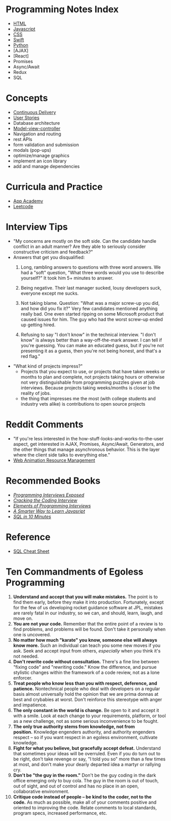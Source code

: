 # Programming Notes Index

- [HTML][html_link]
- [Javascript][js_link]
- [CSS][css_link]
- [Swift][swift_link]
- [Python][py_link]
- [AJAX]
- [React]
- Promises
- Async/Await
- Redux
- SQL

[html_link]:HTML.md
[js_link]:""
[css_link]:CSS.md
[swift_link]:""
[py_link]:""

# Concepts

- [Continuous Delivery](https://en.wikipedia.org/wiki/Continuous_delivery)
- [User Stories](https://en.wikipedia.org/wiki/User_story)
- Database architecture
- [Model-view-controller](https://en.wikipedia.org/wiki/Model%E2%80%93view%E2%80%93controller)
- Navigation and routing
- rest APIs
- form validation and submission
- modals (pop-ups)
- optimize/manage graphics
- implement an icon library
- add and manage dependencies

# Curricula and Practice

- [App Academy](http://open.appacademy.io/)
- [Leetcode](https://leetcode.com/)

# Interview Tips

- "My concerns are mostly on the soft side. Can the candidate handle conflict in an adult manner? Are they able to seriously consider constructive criticism and feedback?"
- Answers that get you disqualified:
  1. Long, rambling answers to questions with three word answers. We had a "soft" question, "What three words would you use to describe yourself?" It took him 5+ minutes to answer.

  2. Being negative. Their last manager sucked, lousy developers suck, everyone except me sucks.

  3. Not taking blame. Question: "What was a major screw-up you did, and how did you fix it?" Very few candidates mentioned anything really bad. One even started ripping on some Microsoft product that caused issues for him. The guy who had the worst screw-up ended up getting hired.

  4. Refusing to say "I don't know" in the technical interview. "I don't know" is always better than a way-off-the-mark answer. I can tell if you're guessing. You can make an educated guess, but if you're not presenting it as a guess, then you're not being honest, and that's a red flag."
- "What kind of projects impress?" 
  - Projects that you expect to use, or projects that have taken weeks or months to plan and complete, not projects taking hours or otherwise not very distinguishable from programming puzzles given at job interviews. Because projects taking weeks/months is closer to the reality of jobs.
  - the thing that impresses me the most (with college students and industry vets alike) is contributions to open source projects

# Reddit Comments

- "If you're less interested in the how-stuff-looks-and-works-to-the-user aspect, get interested in AJAX, Promises, Async/Await, Generators, and the other things that manage asynchronous behavior. This is the layer where the client side talks to everything else."
- [Web Animation Resource Management](https://css-tricks.com/myth-busting-css-animations-vs-javascript/)

# Recommended Books

- [_Programming Interviews Exposed_](https://www.amazon.com/Programming-Interviews-Exposed-Secrets-Landing/dp/1118261364)
- [_Cracking the Coding Interview_](https://www.amazon.com/Cracking-Coding-Interview-Programming-Questions/dp/0984782850/ref=pd_lpo_sbs_14_t_0?_encoding=UTF8&psc=1&refRID=QABM3XF8BTCR97BJJ7FX)
- [_Elements of Programming Interviews_](https://www.amazon.com/Elements-Programming-Interviews-Insiders-Guide/dp/1479274836/ref=sr_1_4?s=books&ie=UTF8&qid=1540259854&sr=1-4&keywords=elements+of+programming+interviews&dpID=41Yb4VZMZ5L&preST=_SY291_BO1,204,203,200_QL40_&dpSrc=srch)
- [_A Smarter Way to Learn Javasript_](https://www.amazon.com/dp/1497408180/?coliid=I19GFRE0UMHGL&colid=31B7KLEXFL9ER&psc=0&ref_=lv_ov_lig_dp_it)
- [_SQL in 10 Minutes_](https://www.amazon.com/dp/0672336073/?coliid=I1P0WRHQZFAYCX&colid=31B7KLEXFL9ER&psc=0&ref_=lv_ov_lig_dp_it)

# Reference

- [SQL Cheat Sheet](https://github.com/enochtangg/quick-SQL-cheatsheet)

# Ten Commandments of Egoless Programming

1. **Understand and accept that you will make mistakes.** The point is to find them early, before they make it into production. Fortunately, except for the few of us developing rocket guidance software at JPL, mistakes are rarely fatal in our industry, so we can, and should, learn, laugh, and move on.  
2. **You are not your code.** Remember that the entire point of a review is to find problems, and problems will be found. Don't take it personally when one is uncovered.  
3. **No matter how much "karate" you know, someone else will always know more.** Such an individual can teach you some new moves if you ask. Seek and accept input from others, _especially_ when you think it's not needed.  
4. **Don't rewrite code without consultation.** There's a fine line between "fixing code" and "rewriting code." Know the difference, and pursue stylistic changes within the framework of a code review, not as a lone enforcer.  
5. **Treat people who know less than you with respect, deference, and patience.** Nontechnical people who deal with developers on a regular basis almost universally hold the opinion that we are prima donnas at best and crybabies at worst. Don't reinforce this stereotype with anger and impatience.  
6. **The only constant in the world is change.** Be open to it and accept it with a smile. Look at each change to your requirements, platform, or tool as a new challenge, not as some serious inconvenience to be fought.  
7. **The only true authority stems from knowledge, not from position.** Knowledge engenders authority, and authority engenders respect – so if you want respect in an egoless environment, cultivate knowledge.  
8. **Fight for what you believe, but gracefully accept defeat.** Understand that sometimes your ideas will be overruled. Even if you do turn out to be right, don't take revenge or say, "I told you so" more than a few times at most, and don't make your dearly departed idea a martyr or rallying cry.  
9. **Don't be "the guy in the room."** Don't be the guy coding in the dark office emerging only to buy cola. The guy in the room is out of touch, out of sight, and out of control and has no place in an open, collaborative environment.  
10. **Critique code instead of people – be kind to the coder, not to the code.** As much as possible, make all of your comments positive and oriented to improving the code. Relate comments to local standards, program specs, increased performance, etc.  
